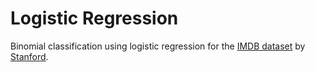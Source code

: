 # Logistic Regression
Binomial classification using logistic regression for the [IMDB dataset](https://ai.stanford.edu/~amaas/data/sentiment/) by [Stanford](https://ai.stanford.edu/~amaas/papers/wvSent_acl2011.bib).
